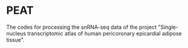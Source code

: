 # PEAT
The codes for processing the snRNA-seq data of the project "Single-nucleus transcriptomic atlas of human pericoronary epicardial adipose tissue".
